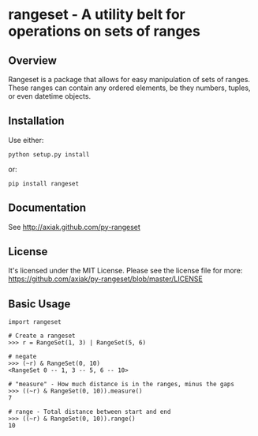 # rangeset - A utility belt for operations on sets of ranges #

## Overview ##

Rangeset is a package that allows for easy manipulation of sets of ranges. These ranges can contain any ordered elements, be they numbers, tuples, or even datetime objects.

## Installation ##

Use either:

    python setup.py install


or:

    pip install rangeset

## Documentation ##

See http://axiak.github.com/py-rangeset

## License ##

It's licensed under the MIT License. Please see the license file for more:
https://github.com/axiak/py-rangeset/blob/master/LICENSE

## Basic Usage ##

    import rangeset

    # Create a rangeset
    >>> r = RangeSet(1, 3) | RangeSet(5, 6)

    # negate
    >>> (~r) & RangeSet(0, 10)
    <RangeSet 0 -- 1, 3 -- 5, 6 -- 10>

    # "measure" - How much distance is in the ranges, minus the gaps
    >>> ((~r) & RangeSet(0, 10)).measure()
    7

    # range - Total distance between start and end
    >>> ((~r) & RangeSet(0, 10)).range()
    10
